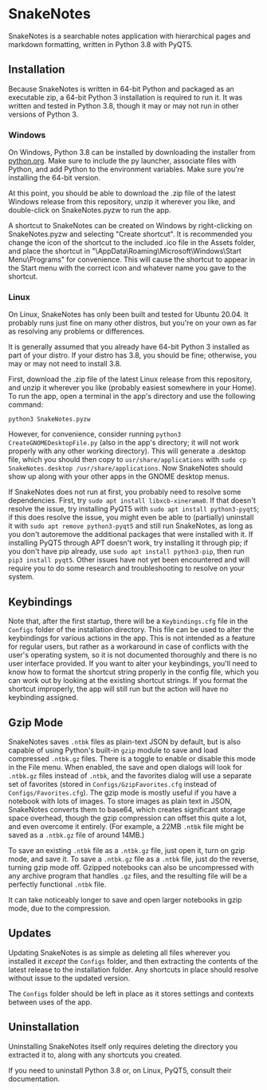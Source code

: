 # SnakeNotes
SnakeNotes is a searchable notes application with hierarchical pages and markdown formatting, written in Python 3.8 with PyQT5.

## Installation
Because SnakeNotes is written in 64-bit Python and packaged as an executable zip, a 64-bit Python 3 installation is required to run it.  It was written and tested in Python 3.8, though it may or may not run in other versions of Python 3.

### Windows
On Windows, Python 3.8 can be installed by downloading the installer from [python.org](https://www.python.org/).  Make sure to include the py launcher, associate files with Python, and add Python to the environment variables.  Make sure you're installing the 64-bit version.

At this point, you should be able to download the .zip file of the latest Windows release from this repository, unzip it wherever you like, and double-click on SnakeNotes.pyzw to run the app.

A shortcut to SnakeNotes can be created on Windows by right-clicking on SnakeNotes.pyzw and selecting "Create shortcut". It is recommended you change the icon of the shortcut to the included .ico file in the Assets folder, and place the shortcut in "\AppData\Roaming\Microsoft\Windows\Start Menu\Programs" for convenience.  This will cause the shortcut to appear in the Start menu with the correct icon and whatever name you gave to the shortcut.

### Linux
On Linux, SnakeNotes has only been built and tested for Ubuntu 20.04.  It probably runs just fine on many other distros, but you're on your own as far as resolving any problems or differences.

It is generally assumed that you already have 64-bit Python 3 installed as part of your distro.  If your distro has 3.8, you should be fine; otherwise, you may or may not need to install 3.8.

First, download the .zip file of the latest Linux release from this repository, and unzip it wherever you like (probably easiest somewhere in your Home).  To run the app, open a terminal in the app's directory and use the following command:

```
python3 SnakeNotes.pyzw
```

However, for convenience, consider running `python3 CreateGNOMEDesktopFile.py` (also in the app's directory; it will not work properly with any other working directory).  This will generate a .desktop file, which you should then copy to `usr/share/applications`  with `sudo cp SnakeNotes.desktop /usr/share/applications`.  Now SnakeNotes should show up along with your other apps in the GNOME desktop menus.

If SnakeNotes does not run at first, you probably need to resolve some dependencies.  First, try `sudo apt install libxcb-xinerama0`.  If that doesn't resolve the issue, try installing PyQT5 with `sudo apt install python3-pyqt5`; if this does resolve the issue, you might even be able to (partially) uninstall it with `sudo apt remove python3-pyqt5` and still run SnakeNotes, as long as you don't autoremove the additional packages that were installed with it.  If installing PyQT5 through APT doesn't work, try installing it through pip; if you don't have pip already, use `sudo apt install python3-pip`, then run `pip3 install pyqt5`.  Other issues have not yet been encountered and will require you to do some research and troubleshooting to resolve on your system.

## Keybindings
Note that, after the first startup, there will be a `Keybindings.cfg` file in the `Configs` folder of the installation directory.  This file can be used to alter the keybindings for various actions in the app.  This is not intended as a feature for regular users, but rather as a workaround in case of conflicts with the user's operating system, so it is not documented thoroughly and there is no user interface provided.  If you want to alter your keybindings, you'll need to know how to format the shortcut string properly in the config file, which you can work out by looking at the existing shortcut strings.  If you format the shortcut improperly, the app will still run but the action will have no keybinding assigned.

## Gzip Mode
SnakeNotes saves `.ntbk` files as plain-text JSON by default, but is also capable of using Python's built-in `gzip` module to save and load compressed `.ntbk.gz` files.  There is a toggle to enable or disable this mode in the File menu.  When enabled, the save and open dialogs will look for `.ntbk.gz` files instead of `.ntbk`, and the favorites dialog will use a separate set of favorites (stored in `Configs/GzipFavorites.cfg` instead of `Configs/Favorites.cfg`).  The gzip mode is mostly useful if you have a notebook with lots of images.  To store images as plain text in JSON, SnakeNotes converts them to base64, which creates significant storage space overhead, though the gzip compression can offset this quite a lot, and even overcome it entirely.  (For example, a 22MB `.ntbk` file might be saved as a `.ntbk.gz` file of around 14MB.)

To save an existing `.ntbk` file as a `.ntbk.gz` file, just open it, turn on gzip mode, and save it.  To save a `.ntbk.gz` file as a `.ntbk` file, just do the reverse, turning gzip mode off.  Gzipped notebooks can also be uncompressed with any archive program that handles `.gz` files, and the resulting file will be a perfectly functional `.ntbk` file.

It can take noticeably longer to save and open larger notebooks in gzip mode, due to the compression.

## Updates
Updating SnakeNotes is as simple as deleting all files wherever you installed it *except* the `Configs` folder, and then extracting the contents of the latest release to the installation folder.  Any shortcuts in place should resolve without issue to the updated version.

The `Configs` folder should be left in place as it stores settings and contexts between uses of the app.

## Uninstallation
Uninstalling SnakeNotes itself only requires deleting the directory you extracted it to, along with any shortcuts you created.

If you need to uninstall Python 3.8 or, on Linux, PyQT5, consult their documentation.